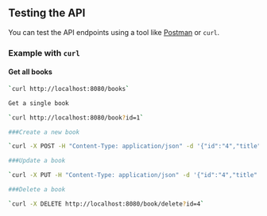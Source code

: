 ## Testing the API

You can test the API endpoints using a tool like [Postman](https://www.postman.com/) or `curl`.

### Example with `curl`

#### Get all books
```bash
`curl http://localhost:8080/books`

Get a single book

`curl http://localhost:8080/book?id=1`

###Create a new book

`curl -X POST -H "Content-Type: application/json" -d '{"id":"4","title":"Brave New World","author":"Aldous Huxley"}' http://localhost:8080/book/create`

###Update a book

`curl -X PUT -H "Content-Type: application/json" -d '{"id":"4","title":"Brave New World Revisited","author":"Aldous Huxley"}' http://localhost:8080/book/update?id=4`

###Delete a book

`curl -X DELETE http://localhost:8080/book/delete?id=4`
